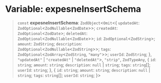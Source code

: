 # Variable: expesneInsertSchema

> `const` **expesneInsertSchema**: `ZodObject`\<`Omit`\<\{ `updatedAt`: `ZodOptional`\<`ZodNullable`\<`ZodDate`\>\>; `createdAt`: `ZodOptional`\<`ZodDate`\>; `deletedAt`: `ZodOptional`\<`ZodNullable`\<`ZodDate`\>\>; `id`: `ZodOptional`\<`ZodString`\>; `amount`: `ZodString`; `description`: `ZodOptional`\<`ZodNullable`\<`ZodString`\>\>; `tags`: `ZodOptional`\<`ZodArray`\<`ZodString`, `"many"`\>\>; `userId`: `ZodString`; \}, `"updatedAt"` \| `"createdAt"` \| `"deletedAt"`\>, `"strip"`, `ZodTypeAny`, \{ `id`: `string`; `amount`: `string`; `description`: `null` \| `string`; `tags`: `string`[]; `userId`: `string`; \}, \{ `id`: `string`; `amount`: `string`; `description`: `null` \| `string`; `tags`: `string`[]; `userId`: `string`; \}\>
